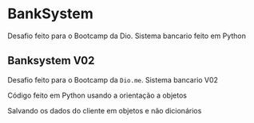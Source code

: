 # BankSystem

Desafio feito para o Bootcamp da Dio. Sistema bancario feito em Python

## Banksystem V02

Desafio feito para o Bootcamp da `Dio.me`. Sistema bancario V02

Código feito em Python usando a orientação a objetos

Salvando os dados do cliente em objetos e não dicionários
